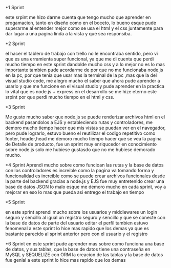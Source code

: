 *1 Sprint

este srpint me hizo darme cuenta que tengo mucho que aprender en progamacion, tanto en diseño como en el boceto, lo bueno esque pude superarme al entender mejor como se usa el html y el css juntamente para dar lugar a una pagina linda a la vista 
y que sea responsiba.

*2 Sprint

el hacer el tablero de trabajo con trello no le encontraba sentido, pero vi que es una erramienta super funcional, ya que me di cuenta que perdi mucho tiempo en este  sprint dandolde mucho css y a lo mejor no es lo mas importante
tambien pude acordarme de por que no me funcionaba node.js en la pc, por que tenia que usar mas la terminal de la pc ,mas que la del visual studio code,  me alegro mucho el saber que ahora pude aprender a usarlo y que me funcione en el visual studio
y pude aprender en la practica lo vital que es node.js + express en el desarrollo
se me hize eterno este srpint por que perdi mucho tiempo en el html y css.

*3 Sprint

Me gusto mucho saber que node.js se puede renderizar archivos html en el backend pasandolos a EJS
y estableciendo rutas y controladores, me demoro mucho tiempo hacer que mis vistas se puedan ver en el navegador, pero pude lograrlo, estuvo bueno el reutilizar el codigo repetitivo como footer, header,head
me demoro mucho tiempo hacer que se vea la pagina de Detalle de producto, 
fue un sprint muy enriqucedor en conocimiento sobre node.js solo me hubiese gustasdo que no me hubiese demorado mucho.

*4 Sprint
Aprendi mucho sobre como funcioan las rutas y la base de datos con los controladores
es increible como la pagina va tomando forma y funcionalidad
es increible como se puede crear archivos funcionales desde la parte del backend gracias a node.js y EJS
fue muy entretenido crear una base de datos JSON 
lo malo esque me demoro mucho en cada sprint, voy a mejorar en eso lo mas que pueda asi entrego el trabajo en tiempo

*5 Sprint

en este sprint aprendi mucho sobre los usuarios y  middlewares
un login seguro y sencillo
al igual un registro seguro y sencillo y que se conecte con la base de datos de parte del usuario
editar el perfil tambien estuvo fenomenal
a este sprint lo hice mas rapido que los demas ya que es bastante parecido al  sprint anterior 
pero con el usuario y el registro

*6 Sprint
en este sprint pude aprender mas sobre como funciona una base de datos, y sus tablas, que la base de datos tiene una contraseña en MySQL y SEQUELIZE con ORM
la creacion de las tablas y la base de datos fue genial
a este sprint lo hice mas rapido que los demas 
